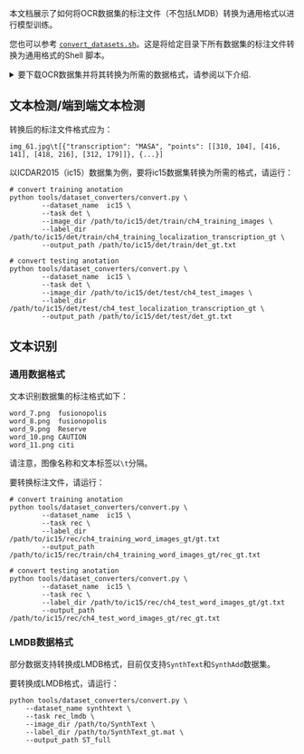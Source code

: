 本文档展示了如何将OCR数据集的标注文件（不包括LMDB）转换为通用格式以进行模型训练。

您也可以参考 [`convert_datasets.sh`](https://github.com/mindspore-lab/mindocr/blob/main/tools/convert_datasets.sh)。这是将给定目录下所有数据集的标注文件转换为通用格式的Shell 脚本。

<details>
<summary>要下载OCR数据集并将其转换为所需的数据格式，请参阅以下介绍.</summary>

- [Born-Digital Images](borndigital.md)
- [CASIA-10K](casia10k.md)
- [CCPD](ccpd.md)
- [Chinese text recognition](chinese_text_recognition.md)
- [COCO-Text](cocotext.md)
- [CTW](ctw.md)
- [ICDAR2015](icdar2015.md)
- [ICDAR2019 ArT](ic19_art.md)
- [LSVT](lsvt.md)
- [MLT2017](mlt2017.md)
- [MSRA-TD500](td500.md)
- [MTWI-2018](mtwi2018.md)
- [RCTW-17](rctw17.md)
- [ReCTS](rects.md)
- [SCUT-CTW1500](ctw1500.md)
- [SROIE](sroie.md)
- [SVT](svt.md)
- [SynText150k](syntext150k.md)
- [SynthText](synthtext.md)
- [TextOCR](textocr.md)
- [Total-Text](totaltext.md)

</details>

## 文本检测/端到端文本检测

转换后的标注文件格式应为：
``` text
img_61.jpg\t[{"transcription": "MASA", "points": [[310, 104], [416, 141], [418, 216], [312, 179]]}, {...}]
```

以ICDAR2015（ic15）数据集为例，要将ic15数据集转换为所需的格式，请运行：

``` shell
# convert training anotation
python tools/dataset_converters/convert.py \
        --dataset_name  ic15 \
        --task det \
        --image_dir /path/to/ic15/det/train/ch4_training_images \
        --label_dir /path/to/ic15/det/train/ch4_training_localization_transcription_gt \
        --output_path /path/to/ic15/det/train/det_gt.txt
```

``` shell
# convert testing anotation
python tools/dataset_converters/convert.py \
        --dataset_name  ic15 \
        --task det \
        --image_dir /path/to/ic15/det/test/ch4_test_images \
        --label_dir /path/to/ic15/det/test/ch4_test_localization_transcription_gt \
        --output_path /path/to/ic15/det/test/det_gt.txt
```

## 文本识别

### 通用数据格式
文本识别数据集的标注格式如下：

```text
word_7.png	fusionopolis
word_8.png	fusionopolis
word_9.png	Reserve
word_10.png	CAUTION
word_11.png	citi
```
请注意，图像名称和文本标签以`\t`分隔。

要转换标注文件，请运行：
``` shell
# convert training anotation
python tools/dataset_converters/convert.py \
        --dataset_name  ic15 \
        --task rec \
        --label_dir /path/to/ic15/rec/ch4_training_word_images_gt/gt.txt
        --output_path /path/to/ic15/rec/train/ch4_training_word_images_gt/rec_gt.txt
```

``` shell
# convert testing anotation
python tools/dataset_converters/convert.py \
        --dataset_name  ic15 \
        --task rec \
        --label_dir /path/to/ic15/rec/ch4_test_word_images_gt/gt.txt
        --output_path /path/to/ic15/rec/ch4_test_word_images_gt/rec_gt.txt
```

### LMDB数据格式

部分数据支持转换成LMDB格式，目前仅支持`SynthText`和`SynthAdd`数据集。

要转换成LMDB格式，请运行：
``` shell
python tools/dataset_converters/convert.py \
    --dataset_name synthtext \
    --task rec_lmdb \
    --image_dir /path/to/SynthText \
    --label_dir /path/to/SynthText_gt.mat \
    --output_path ST_full
```
